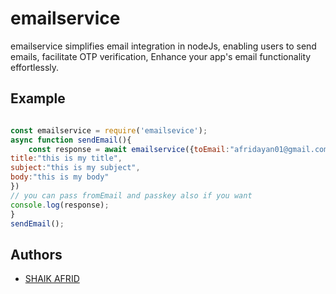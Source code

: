 
# emailservice
emailservice simplifies email integration in nodeJs, enabling users to send emails, facilitate OTP verification,  Enhance your app's email functionality effortlessly.
## Example

```javascript

const emailservice = require('emailsevice');
async function sendEmail(){
    const response = await emailservice({toEmail:"afridayan01@gmail.com",
title:"this is my title",
subject:"this is my subject",
body:"this is my body"
})
// you can pass fromEmail and passkey also if you want
console.log(response);
}
sendEmail();

``` 

## Authors

- [SHAIK AFRID](https://www.github.com/afriddev)




